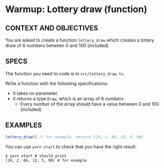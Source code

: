 # Warmup: Lottery draw (function)

## CONTEXT AND OBJECTIVES

You are asked to create a function `lottery_draw` which creates a lottery draw of 6 numbers between 0 and 100 (included)

## SPECS

The function you need to code is in `src/lottery_draw.ts`.

Write a function with the following specifications:
- It takes no parameter.
- It returns a type `Draw`, which is an array of 6 numbers
  - Every number of the array should have a value between 0 and 100 (included)

## EXAMPLES

```js
lottery_draw() // for example, returns [24, 2, 66, 12, 5, 90]
```

You can use `yarn start` to check that you have the right result:

```shell-session
$ yarn start # should print
[24, 2, 66, 12, 5, 90] # for example
```
